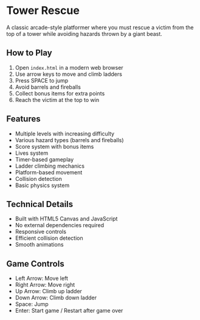 # Tower Rescue

A classic arcade-style platformer where you must rescue a victim from the top of a tower while avoiding hazards thrown by a giant beast.

## How to Play

1. Open `index.html` in a modern web browser
2. Use arrow keys to move and climb ladders
3. Press SPACE to jump
4. Avoid barrels and fireballs
5. Collect bonus items for extra points
6. Reach the victim at the top to win

## Features

- Multiple levels with increasing difficulty
- Various hazard types (barrels and fireballs)
- Score system with bonus items
- Lives system
- Timer-based gameplay
- Ladder climbing mechanics
- Platform-based movement
- Collision detection
- Basic physics system

## Technical Details

- Built with HTML5 Canvas and JavaScript
- No external dependencies required
- Responsive controls
- Efficient collision detection
- Smooth animations

## Game Controls

- Left Arrow: Move left
- Right Arrow: Move right
- Up Arrow: Climb up ladder
- Down Arrow: Climb down ladder
- Space: Jump
- Enter: Start game / Restart after game over